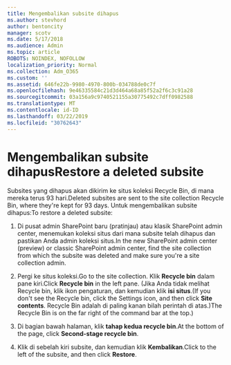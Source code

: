```yaml
---
title: Mengembalikan subsite dihapus
ms.author: stevhord
author: bentoncity
manager: scotv
ms.date: 5/17/2018
ms.audience: Admin
ms.topic: article
ROBOTS: NOINDEX, NOFOLLOW
localization_priority: Normal
ms.collection: Adm_O365
ms.custom: ''
ms.assetid: 646fe22b-9980-4970-800b-034788de0c7f
ms.openlocfilehash: 9e46335584c21d3d464a68a85f52a2f6c3c91a28
ms.sourcegitcommit: 03a156a9c9740521155a30775492c7dff0982588
ms.translationtype: MT
ms.contentlocale: id-ID
ms.lasthandoff: 03/22/2019
ms.locfileid: "30762643"
---
```

# <a name="restore-a-deleted-subsite"></a><span data-ttu-id="6e1e2-102">Mengembalikan subsite dihapus</span><span class="sxs-lookup"><span data-stu-id="6e1e2-102">Restore a deleted subsite</span></span>

<span data-ttu-id="6e1e2-103">Subsites yang dihapus akan dikirim ke situs koleksi Recycle Bin, di mana mereka terus 93 hari.</span><span class="sxs-lookup"><span data-stu-id="6e1e2-103">Deleted subsites are sent to the site collection Recycle Bin, where they're kept for 93 days.</span></span> <span data-ttu-id="6e1e2-104">Untuk mengembalikan subsite dihapus:</span><span class="sxs-lookup"><span data-stu-id="6e1e2-104">To restore a deleted subsite:</span></span>
  
1. <span data-ttu-id="6e1e2-105">Di pusat admin SharePoint baru (pratinjau) atau klasik SharePoint admin center, menemukan koleksi situs dari mana subsite telah dihapus dan pastikan Anda admin koleksi situs.</span><span class="sxs-lookup"><span data-stu-id="6e1e2-105">In the new SharePoint admin center (preview) or classic SharePoint admin center, find the site collection from which the subsite was deleted and make sure you're a site collection admin.</span></span> 
    
2. <span data-ttu-id="6e1e2-106">Pergi ke situs koleksi.</span><span class="sxs-lookup"><span data-stu-id="6e1e2-106">Go to the site collection.</span></span> <span data-ttu-id="6e1e2-107">Klik **Recycle bin** dalam pane kiri.</span><span class="sxs-lookup"><span data-stu-id="6e1e2-107">Click **Recycle bin** in the left pane.</span></span> <span data-ttu-id="6e1e2-108">(Jika Anda tidak melihat Recycle bin, klik ikon pengaturan, dan kemudian klik **isi situs**.</span><span class="sxs-lookup"><span data-stu-id="6e1e2-108">(If you don't see the Recycle bin, click the Settings icon, and then click **Site contents**.</span></span> <span data-ttu-id="6e1e2-109">Recycle Bin adalah di paling kanan bilah perintah di atas.)</span><span class="sxs-lookup"><span data-stu-id="6e1e2-109">The Recycle Bin is on the far right of the command bar at the top.)</span></span>
    
3. <span data-ttu-id="6e1e2-110">Di bagian bawah halaman, klik **tahap kedua recycle bin**.</span><span class="sxs-lookup"><span data-stu-id="6e1e2-110">At the bottom of the page, click **Second-stage recycle bin**.</span></span>
    
4. <span data-ttu-id="6e1e2-111">Klik di sebelah kiri subsite, dan kemudian klik **Kembalikan**.</span><span class="sxs-lookup"><span data-stu-id="6e1e2-111">Click to the left of the subsite, and then click **Restore**.</span></span>
    

